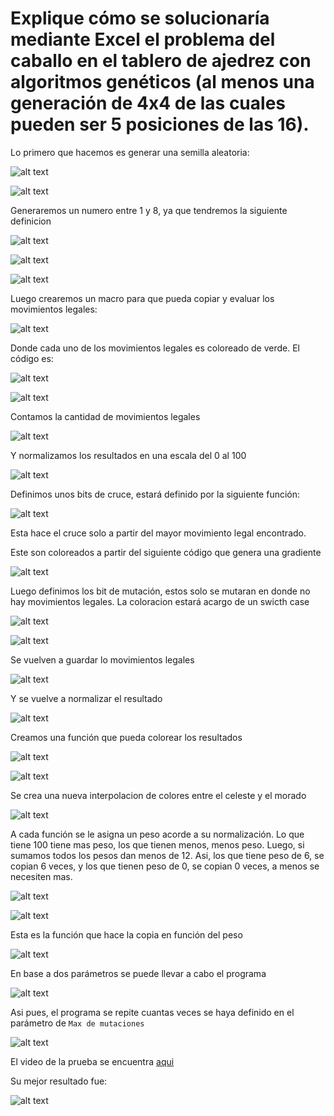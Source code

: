 # Explique cómo se solucionaría mediante Excel el problema del caballo en el tablero de ajedrez con algoritmos genéticos (al menos una generación de 4x4 de las cuales pueden ser 5 posiciones de las 16).

Lo primero que hacemos es generar una semilla aleatoria: 

![alt text](images/image.png)

![alt text](images/image-1.png)

Generaremos un numero entre 1 y 8, ya que tendremos la siguiente definicion

![alt text](images/image-2.png)

![alt text](images/image-3.png)

![alt text](images/image-5.png)

Luego crearemos un macro para que pueda copiar y evaluar los movimientos legales:

![alt text](images/image-6.png)

Donde cada uno de los movimientos legales es coloreado de verde. El código es: 

![alt text](images/image-7.png)

![alt text](images/image-8.png)

Contamos la cantidad de movimientos legales

![alt text](images/image-9.png)

Y normalizamos los resultados en una escala del 0 al 100

![alt text](images/image-10.png)

Definimos unos bits de cruce, estará definido por la siguiente función: 

![alt text](images/image-13.png)

Esta hace el cruce solo a partir del mayor movimiento legal encontrado.

Este son coloreados a partir del siguiente código que genera una gradiente 

![alt text](images/image-12.png)

Luego definimos los bit de mutación, estos solo se mutaran en donde no hay movimientos legales. La coloracion estará acargo de un swicth case

![alt text](images/image-15.png)

![alt text](images/image-16.png)

Se vuelven a guardar lo movimientos legales

![alt text](images/image-18.png)

Y se vuelve a normalizar el resultado 

![alt text](images/image-20.png)

Creamos una función que pueda colorear los resultados

![alt text](images/image-21.png)

![alt text](images/image-22.png)

Se crea una nueva interpolacion de colores entre el celeste y el morado 

![alt text](images/image-23.png)

A cada función se le asigna un peso acorde a su normalización. Lo que tiene 100 tiene mas peso, los que tienen menos, menos peso. Luego, si sumamos todos los pesos dan menos de 12. Asi, los que tiene peso de 6, se copian 6 veces, y los que tienen peso de 0, se copian 0 veces, a menos se necesiten mas. 

![alt text](images/image-24.png)

![alt text](images/image-25.png)

Esta es la función que hace la copia en función del peso

![alt text](images/image-26.png)


En base a dos parámetros se puede llevar a cabo el programa

![alt text](images/image-27.png)

Asi pues, el programa se repite cuantas veces se haya definido en el parámetro de `Max de mutaciones`

![alt text](images/image-28.png)

El video de la prueba se encuentra [aqui](https://youtu.be/E66Pf02NqJw)

Su mejor resultado fue:

![alt text](images/Screenshot%20(200).png)